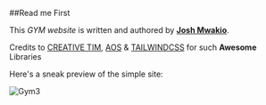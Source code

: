 ##Read me First

This *GYM website* is written and authored by **[Josh Mwakio](https://ke.linkedin.com/in/josh-mwakio-184a57b6)**.

Credits to [CREATIVE TIM](https://www.creative-tim.com/learning-lab/tailwind-starter-kit/presentation), [AOS](https://michalsnik.github.io/aos/) & [TAILWINDCSS](tailwindcss.com) for such **Awesome** Libraries

Here's a sneak preview of the simple site:

![Gym3](https://user-images.githubusercontent.com/29981723/111006543-09f42a00-839e-11eb-9f96-8ed98d9216c1.gif)
